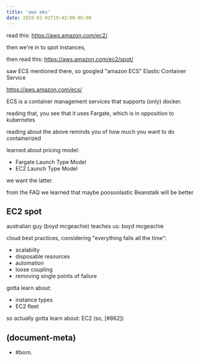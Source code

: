 ```yaml
---
title: 'aws eks'
date: 2019-01-01T19:43:00-05:00
---
```


read this: https://aws.amazon.com/ec2/

then we're in to spot instances,

then read this: https://aws.amazon.com/ec2/spot/

saw ECS mentioned there, so googled "amazon ECS" Elastic Container Service

https://aws.amazon.com/ecs/

ECS is a container management services that supports (only) docker.

reading that, you see that it uses Fargate, which is in opposition to kubernetes

reading about the above reminds you of how much you want to do containerized

learned about pricing model:

  - Fargate Launch Type Model
  - EC2 Launch Type Model

we want the latter.

from the FAQ we learned that maybe poosoolastic Beanstalk will be better




## EC2 spot

australian guy (boyd mcgeachie) teaches us:
boyd mcgeachie

cloud best practices, considering "everything fails all the time":

  - scalabilty
  - disposable resources
  - automation
  - loose coupling
  - removing single points of failure

gotta learn about:
  - instance types
  - EC2 fleet


so actually gotta learn about: EC2 (so, [#862])




## (document-meta)

  - #born.
